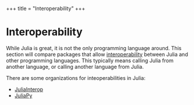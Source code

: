 +++
title = "Interoperability"
+++

# Interoperability

While Julia is great, it is not the only programming language around. This section will compare packages that allow [interoperability](https://en.wikipedia.org/wiki/Interoperability) between Julia and other programming languages. This typically means calling Julia from another language, or calling another language from Julia.

There are some organizations for inteoperabilities in Julia:

* [JuliaInterop](https://github.com/JuliaInterop)
* [JuliaPy](https://github.com/JuliaPy)
